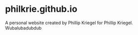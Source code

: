 # philkrie.github.io
A personal website created by Phillip Kriegel for Phillip Kriegel. Wubalubadubdub
